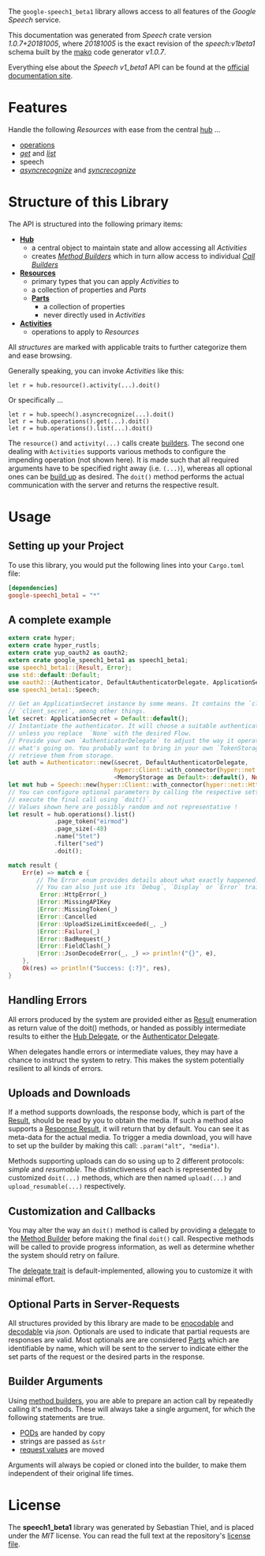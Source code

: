 <!---
DO NOT EDIT !
This file was generated automatically from 'src/mako/api/README.md.mako'
DO NOT EDIT !
-->
The `google-speech1_beta1` library allows access to all features of the *Google Speech* service.

This documentation was generated from *Speech* crate version *1.0.7+20181005*, where *20181005* is the exact revision of the *speech:v1beta1* schema built by the [mako](http://www.makotemplates.org/) code generator *v1.0.7*.

Everything else about the *Speech* *v1_beta1* API can be found at the
[official documentation site](https://cloud.google.com/speech-to-text/docs/quickstart-protocol).
# Features

Handle the following *Resources* with ease from the central [hub](https://docs.rs/google-speech1_beta1/1.0.7+20181005/google_speech1_beta1/struct.Speech.html) ... 

* [operations](https://docs.rs/google-speech1_beta1/1.0.7+20181005/google_speech1_beta1/struct.Operation.html)
 * [*get*](https://docs.rs/google-speech1_beta1/1.0.7+20181005/google_speech1_beta1/struct.OperationGetCall.html) and [*list*](https://docs.rs/google-speech1_beta1/1.0.7+20181005/google_speech1_beta1/struct.OperationListCall.html)
* speech
 * [*asyncrecognize*](https://docs.rs/google-speech1_beta1/1.0.7+20181005/google_speech1_beta1/struct.SpeechAsyncrecognizeCall.html) and [*syncrecognize*](https://docs.rs/google-speech1_beta1/1.0.7+20181005/google_speech1_beta1/struct.SpeechSyncrecognizeCall.html)




# Structure of this Library

The API is structured into the following primary items:

* **[Hub](https://docs.rs/google-speech1_beta1/1.0.7+20181005/google_speech1_beta1/struct.Speech.html)**
    * a central object to maintain state and allow accessing all *Activities*
    * creates [*Method Builders*](https://docs.rs/google-speech1_beta1/1.0.7+20181005/google_speech1_beta1/trait.MethodsBuilder.html) which in turn
      allow access to individual [*Call Builders*](https://docs.rs/google-speech1_beta1/1.0.7+20181005/google_speech1_beta1/trait.CallBuilder.html)
* **[Resources](https://docs.rs/google-speech1_beta1/1.0.7+20181005/google_speech1_beta1/trait.Resource.html)**
    * primary types that you can apply *Activities* to
    * a collection of properties and *Parts*
    * **[Parts](https://docs.rs/google-speech1_beta1/1.0.7+20181005/google_speech1_beta1/trait.Part.html)**
        * a collection of properties
        * never directly used in *Activities*
* **[Activities](https://docs.rs/google-speech1_beta1/1.0.7+20181005/google_speech1_beta1/trait.CallBuilder.html)**
    * operations to apply to *Resources*

All *structures* are marked with applicable traits to further categorize them and ease browsing.

Generally speaking, you can invoke *Activities* like this:

```Rust,ignore
let r = hub.resource().activity(...).doit()
```

Or specifically ...

```ignore
let r = hub.speech().asyncrecognize(...).doit()
let r = hub.operations().get(...).doit()
let r = hub.operations().list(...).doit()
```

The `resource()` and `activity(...)` calls create [builders][builder-pattern]. The second one dealing with `Activities` 
supports various methods to configure the impending operation (not shown here). It is made such that all required arguments have to be 
specified right away (i.e. `(...)`), whereas all optional ones can be [build up][builder-pattern] as desired.
The `doit()` method performs the actual communication with the server and returns the respective result.

# Usage

## Setting up your Project

To use this library, you would put the following lines into your `Cargo.toml` file:

```toml
[dependencies]
google-speech1_beta1 = "*"
```

## A complete example

```Rust
extern crate hyper;
extern crate hyper_rustls;
extern crate yup_oauth2 as oauth2;
extern crate google_speech1_beta1 as speech1_beta1;
use speech1_beta1::{Result, Error};
use std::default::Default;
use oauth2::{Authenticator, DefaultAuthenticatorDelegate, ApplicationSecret, MemoryStorage};
use speech1_beta1::Speech;

// Get an ApplicationSecret instance by some means. It contains the `client_id` and 
// `client_secret`, among other things.
let secret: ApplicationSecret = Default::default();
// Instantiate the authenticator. It will choose a suitable authentication flow for you, 
// unless you replace  `None` with the desired Flow.
// Provide your own `AuthenticatorDelegate` to adjust the way it operates and get feedback about 
// what's going on. You probably want to bring in your own `TokenStorage` to persist tokens and
// retrieve them from storage.
let auth = Authenticator::new(&secret, DefaultAuthenticatorDelegate,
                              hyper::Client::with_connector(hyper::net::HttpsConnector::new(hyper_rustls::TlsClient::new())),
                              <MemoryStorage as Default>::default(), None);
let mut hub = Speech::new(hyper::Client::with_connector(hyper::net::HttpsConnector::new(hyper_rustls::TlsClient::new())), auth);
// You can configure optional parameters by calling the respective setters at will, and
// execute the final call using `doit()`.
// Values shown here are possibly random and not representative !
let result = hub.operations().list()
             .page_token("eirmod")
             .page_size(-48)
             .name("Stet")
             .filter("sed")
             .doit();

match result {
    Err(e) => match e {
        // The Error enum provides details about what exactly happened.
        // You can also just use its `Debug`, `Display` or `Error` traits
         Error::HttpError(_)
        |Error::MissingAPIKey
        |Error::MissingToken(_)
        |Error::Cancelled
        |Error::UploadSizeLimitExceeded(_, _)
        |Error::Failure(_)
        |Error::BadRequest(_)
        |Error::FieldClash(_)
        |Error::JsonDecodeError(_, _) => println!("{}", e),
    },
    Ok(res) => println!("Success: {:?}", res),
}

```
## Handling Errors

All errors produced by the system are provided either as [Result](https://docs.rs/google-speech1_beta1/1.0.7+20181005/google_speech1_beta1/enum.Result.html) enumeration as return value of 
the doit() methods, or handed as possibly intermediate results to either the 
[Hub Delegate](https://docs.rs/google-speech1_beta1/1.0.7+20181005/google_speech1_beta1/trait.Delegate.html), or the [Authenticator Delegate](https://docs.rs/yup-oauth2/*/yup_oauth2/trait.AuthenticatorDelegate.html).

When delegates handle errors or intermediate values, they may have a chance to instruct the system to retry. This 
makes the system potentially resilient to all kinds of errors.

## Uploads and Downloads
If a method supports downloads, the response body, which is part of the [Result](https://docs.rs/google-speech1_beta1/1.0.7+20181005/google_speech1_beta1/enum.Result.html), should be
read by you to obtain the media.
If such a method also supports a [Response Result](https://docs.rs/google-speech1_beta1/1.0.7+20181005/google_speech1_beta1/trait.ResponseResult.html), it will return that by default.
You can see it as meta-data for the actual media. To trigger a media download, you will have to set up the builder by making
this call: `.param("alt", "media")`.

Methods supporting uploads can do so using up to 2 different protocols: 
*simple* and *resumable*. The distinctiveness of each is represented by customized 
`doit(...)` methods, which are then named `upload(...)` and `upload_resumable(...)` respectively.

## Customization and Callbacks

You may alter the way an `doit()` method is called by providing a [delegate](https://docs.rs/google-speech1_beta1/1.0.7+20181005/google_speech1_beta1/trait.Delegate.html) to the 
[Method Builder](https://docs.rs/google-speech1_beta1/1.0.7+20181005/google_speech1_beta1/trait.CallBuilder.html) before making the final `doit()` call. 
Respective methods will be called to provide progress information, as well as determine whether the system should 
retry on failure.

The [delegate trait](https://docs.rs/google-speech1_beta1/1.0.7+20181005/google_speech1_beta1/trait.Delegate.html) is default-implemented, allowing you to customize it with minimal effort.

## Optional Parts in Server-Requests

All structures provided by this library are made to be [enocodable](https://docs.rs/google-speech1_beta1/1.0.7+20181005/google_speech1_beta1/trait.RequestValue.html) and 
[decodable](https://docs.rs/google-speech1_beta1/1.0.7+20181005/google_speech1_beta1/trait.ResponseResult.html) via *json*. Optionals are used to indicate that partial requests are responses 
are valid.
Most optionals are are considered [Parts](https://docs.rs/google-speech1_beta1/1.0.7+20181005/google_speech1_beta1/trait.Part.html) which are identifiable by name, which will be sent to 
the server to indicate either the set parts of the request or the desired parts in the response.

## Builder Arguments

Using [method builders](https://docs.rs/google-speech1_beta1/1.0.7+20181005/google_speech1_beta1/trait.CallBuilder.html), you are able to prepare an action call by repeatedly calling it's methods.
These will always take a single argument, for which the following statements are true.

* [PODs][wiki-pod] are handed by copy
* strings are passed as `&str`
* [request values](https://docs.rs/google-speech1_beta1/1.0.7+20181005/google_speech1_beta1/trait.RequestValue.html) are moved

Arguments will always be copied or cloned into the builder, to make them independent of their original life times.

[wiki-pod]: http://en.wikipedia.org/wiki/Plain_old_data_structure
[builder-pattern]: http://en.wikipedia.org/wiki/Builder_pattern
[google-go-api]: https://github.com/google/google-api-go-client

# License
The **speech1_beta1** library was generated by Sebastian Thiel, and is placed 
under the *MIT* license.
You can read the full text at the repository's [license file][repo-license].

[repo-license]: https://github.com/Byron/google-apis-rsblob/master/LICENSE.md
